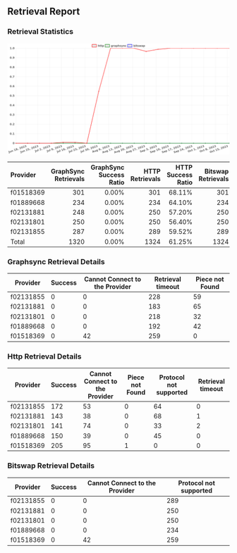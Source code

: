 ## Retrieval Report
### Retrieval Statistics
<img src="https://raw.githubusercontent.com/data-preservation-programs/filplus-checker-assets/main/filecoin-project/filecoin-plus-large-datasets/issues/1066/1697463434149.png"/>

| Provider  | GraphSync Retrievals | GraphSync Success Ratio | HTTP Retrievals | HTTP Success Ratio | Bitswap Retrievals | Bitswap Success Ratio |
| :-------- | -------------------: | ----------------------: | --------------: | -----------------: | -----------------: | --------------------: |
| f01518369 |                  301 |                   0.00% |             301 |             68.11% |                301 |                 0.00% |
| f01889668 |                  234 |                   0.00% |             234 |             64.10% |                234 |                 0.00% |
| f02131881 |                  248 |                   0.00% |             250 |             57.20% |                250 |                 0.00% |
| f02131801 |                  250 |                   0.00% |             250 |             56.40% |                250 |                 0.00% |
| f02131855 |                  287 |                   0.00% |             289 |             59.52% |                289 |                 0.00% |
| Total     |                 1320 |                   0.00% |            1324 |             61.25% |               1324 |                 0.00% |

### Graphsync Retrieval Details
| Provider  | Success | Cannot Connect to the Provider | Retrieval timeout | Piece not Found |
| --------- | ------- | ------------------------------ | ----------------- | --------------- |
| f02131855 | 0       | 0                              | 228               | 59              |
| f02131881 | 0       | 0                              | 183               | 65              |
| f02131801 | 0       | 0                              | 218               | 32              |
| f01889668 | 0       | 0                              | 192               | 42              |
| f01518369 | 0       | 42                             | 259               | 0               |

### Http Retrieval Details
| Provider  | Success | Cannot Connect to the Provider | Piece not Found | Protocol not supported | Retrieval timeout |
| --------- | ------- | ------------------------------ | --------------- | ---------------------- | ----------------- |
| f02131855 | 172     | 53                             | 0               | 64                     | 0                 |
| f02131881 | 143     | 38                             | 0               | 68                     | 1                 |
| f02131801 | 141     | 74                             | 0               | 33                     | 2                 |
| f01889668 | 150     | 39                             | 0               | 45                     | 0                 |
| f01518369 | 205     | 95                             | 1               | 0                      | 0                 |

### Bitswap Retrieval Details
| Provider  | Success | Cannot Connect to the Provider | Protocol not supported |
| --------- | ------- | ------------------------------ | ---------------------- |
| f02131855 | 0       | 0                              | 289                    |
| f02131881 | 0       | 0                              | 250                    |
| f02131801 | 0       | 0                              | 250                    |
| f01889668 | 0       | 0                              | 234                    |
| f01518369 | 0       | 42                             | 259                    |
